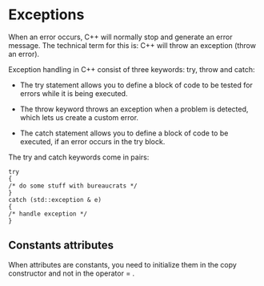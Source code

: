 # Exceptions

When an error occurs, C++ will normally stop and generate an error message. The technical term for this is: C++ will throw an exception (throw an error).

Exception handling in C++ consist of three keywords: try, throw and catch:

- The try statement allows you to define a block of code to be tested for errors while it is being executed.

- The throw keyword throws an exception when a problem is detected, which lets us create a custom error.

- The catch statement allows you to define a block of code to be executed, if an error occurs in the try block.

The try and catch keywords come in pairs:

	try
	{
	/* do some stuff with bureaucrats */
	}
	catch (std::exception & e)
	{
	/* handle exception */
	}

## Constants attributes

When attributes are constants, you need to initialize them in the copy constructor and not in the operator = .